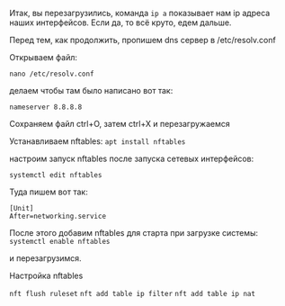 Итак, вы перезагрузились, команда `ip a` показывает нам ip адреса наших интерфейсов. Если да, то всё круто, едем дальше.

Перед тем, как продолжить, пропишем dns сервер в /etc/resolv.conf

Открываем файл:

`nano /etc/resolv.conf`

делаем чтобы там было написано вот так:

`nameserver 8.8.8.8`

Сохраняем файл ctrl+O, затем ctrl+X
и перезагружаемся

Устанавливаем nftables:
`apt install nftables`

настроим запуск nftables после запуска сетевых интерфейсов:

`systemctl edit nftables`

Туда пишем вот так:
```
[Unit]
After=networking.service
```
После этого добавим nftables для старта при загрузке системы:
`systemctl enable nftables`

и перезагрузимся.

Настройка nftables

`nft flush ruleset`
`nft add table ip filter`
`nft add table ip nat`


